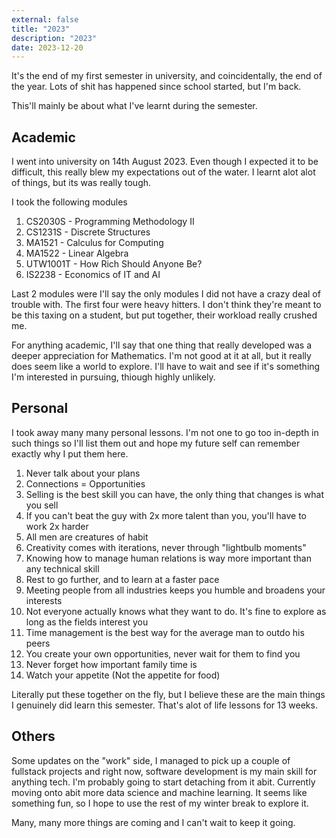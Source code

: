 ```yaml
---
external: false
title: "2023"
description: "2023"
date: 2023-12-20
---
```

It's the end of my first semester in university, and coincidentally, the end of the year. Lots of shit has happened since school started, but I'm back.

This'll mainly be about what I've learnt during the semester. 

## Academic

I went into university on 14th August 2023. Even though I expected it to be difficult, this really blew my expectations out of the water. I learnt alot alot of things, but its was really tough.

I took the following modules
1. CS2030S - Programming Methodology II
2. CS1231S - Discrete Structures
3. MA1521 - Calculus for Computing
4. MA1522 - Linear Algebra 
5. UTW1001T - How Rich Should Anyone Be? 
6. IS2238 - Economics of IT and AI

Last 2 modules were I'll say the only modules I did not have a crazy deal of trouble with. The first four were heavy hitters. I don't think they're meant to be this taxing on a student, but put together, their workload really crushed me.

For anything academic, I'll say that one thing that really developed was a deeper appreciation for Mathematics. I'm not good at it at all, but it really does seem like a world to explore. I'll have to wait and see if it's something I'm interested in pursuing, thiough highly unlikely. 

## Personal

I took away many many personal lessons. I'm not one to go too in-depth in such things so I'll list them out and hope my future self can remember exactly why I put them here.

1. Never talk about your plans
2. Connections = Opportunities
3. Selling is the best skill you can have, the only thing that changes is what you sell
4. If you can't beat the guy with 2x more talent than you, you'll have to work 2x harder
5. All men are creatures of habit
6. Creativity comes with iterations, never through "lightbulb moments"
7. Knowing how to manage human relations is way more important than any technical skill
8. Rest to go further, and to learn at a faster pace
9. Meeting people from all industries keeps you humble and broadens your interests
10. Not everyone actually knows what they want to do. It's fine to explore as long as the fields interest you
11. Time management is the best way for the average man to outdo his peers
12. You create your own opportunities, never wait for them to find you
13. Never forget how important family time is
14. Watch your appetite (Not the appetite for food)

Literally put these together on the fly, but I believe these are the main things I genuinely did learn this semester. That's alot of life lessons for 13 weeks.

## Others

Some updates on the "work" side, I managed to pick up a couple of fullstack projects and right now, software development is my main skill for anything tech. I'm probably going to start detaching from it abit. Currently moving onto abit more data science and machine learning. It seems like something fun, so I hope to use the rest of my winter break to explore it.

Many, many more things are coming and I can't wait to keep it going. 